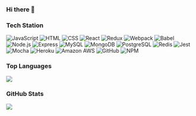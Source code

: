 ### Hi there 👋

### Tech Station

<p>
  <img alt="JavaScript" src="https://img.shields.io/badge/JavaScript-F7DF1E?logo=JavaScript&logoColor=black&style=plastic" />
  <img alt="HTML" src="https://img.shields.io/badge/HTML5-E34F26?logo=HTML5&logoColor=white&style=plastic" />
  <img alt="CSS" src="https://img.shields.io/badge/CSS3-1572B6?logo=CSS3&logoColor=white&style=plastic" />
  <img alt="React" src="https://img.shields.io/badge/React-61DAFB?logo=React&logoColor=black&style=plastic" />
  <img alt="Redux" src="https://img.shields.io/badge/Redux-764ABC?logo=Redux&logoColor=white&style=plastic" />
  <img alt="Webpack" src="https://img.shields.io/badge/Webpack-8DD6F9?logo=Webpack&logoColor=black&style=plastic" />
  <img alt="Babel" src="https://img.shields.io/badge/Babel-F9DC3E?logo=Babel&logoColor=black&style=plastic" />
  <img alt="Node.js" src="https://img.shields.io/badge/Node.js-339933?logo=Node.js&logoColor=white&style=plastic" />
  <img alt="Express" src="https://img.shields.io/badge/Express-000000?logo=Express&logoColor=white&style=plastic" />
  <img alt="MySQL" src="https://img.shields.io/badge/MySQL-4479A1?logo=MySQL&logoColor=white&style=plastic" />
  <img alt="MongoDB" src="https://img.shields.io/badge/MongoDB-47A248?logo=MongoDB&logoColor=white&style=plastic" />
  <img alt="PostgreSQL" src="https://img.shields.io/badge/PostgreSQL-336791?logo=Webpack&logoColor=white&style=plastic" />
  <img alt="Redis" src="https://img.shields.io/badge/Redis-DC382D?logo=Redis&logoColor=white&style=plastic" />
  <img alt="Jest" src="https://img.shields.io/badge/Jest-C21325?logo=Jest&logoColor=white&style=plastic" />
  <img alt="Mocha" src="https://img.shields.io/badge/Mocha-8D6748?logo=Mocha&logoColor=white&style=plastic" />
  <img alt="Heroku" src="https://img.shields.io/badge/Heroku-430098?logo=Heroku&logoColor=white&style=plastic" />
  <img alt="Amazon AWS" src="https://img.shields.io/badge/Amazon_AWS-232F3E?logo=Amazon_AWS&logoColor=white&style=plastic" />
  <img alt="GitHub" src="https://img.shields.io/badge/GitHub-181717?logo=GitHub&logoColor=white&style=plastic" />
  <img alt="NPM" src="https://img.shields.io/badge/NPM-CB3837?logo=NPM&logoColor=white&style=plastic" />
</p>

### Top Languages

<img src="https://github-readme-stats.vercel.app/api/top-langs/?username=n-tolle&layout=compact" />

### GitHub Stats

<img src="ttps://github-readme-stats.vercel.app/api?username=n-tolle&count_private=true&show_icons=true&theme=chartreuse-dark" />

<!--
**n-tolle/n-tolle** is a ✨ _special_ ✨ repository because its `README.md` (this file) appears on your GitHub profile.

Here are some ideas to get you started:

- 🔭 I’m currently working on ...
- 🌱 I’m currently learning ...
- 👯 I’m looking to collaborate on ...
- 🤔 I’m looking for help with ...
- 💬 Ask me about ...
- 📫 How to reach me: ...
- 😄 Pronouns: ...
- ⚡ Fun fact: ...
-->

